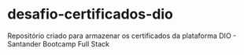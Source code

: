 # desafio-certificados-dio
Repositório criado para armazenar os certificados da plataforma DIO - Santander Bootcamp Full Stack
